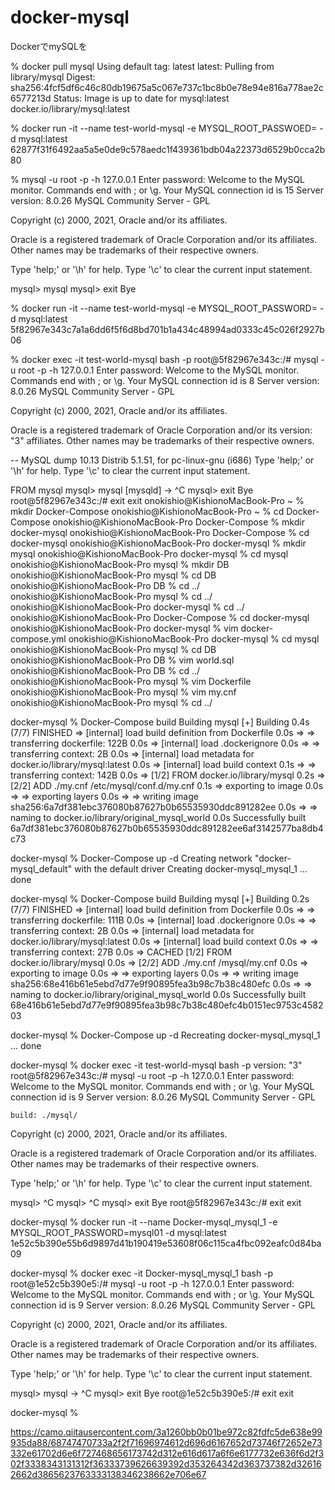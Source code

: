 # docker-mysql
DockerでmySQLを

% docker pull mysql
Using default tag: latest
latest: Pulling from library/mysql
Digest: sha256:4fcf5df6c46c80db19675a5c067e737c1bc8b0e78e94e816a778ae2c6577213d
Status: Image is up to date for mysql:latest
docker.io/library/mysql:latest

% docker run -it --name test-world-mysql -e MYSQL_ROOT_PASSWOED=<Password> -d mysql:latest
62877f31f6492aa5a5e0de9c578aedc1f439361bdb04a22373d6529b0cca2b80

% mysql -u root -p -h 127.0.0.1
Enter password:
Welcome to the MySQL monitor.  Commands end with ; or \g.
Your MySQL connection id is 15
Server version: 8.0.26 MySQL Community Server - GPL

Copyright (c) 2000, 2021, Oracle and/or its affiliates.

Oracle is a registered trademark of Oracle Corporation and/or its
affiliates. Other names may be trademarks of their respective
owners.

Type 'help;' or '\h' for help. Type '\c' to clear the current input statement.

mysql> mysql
mysql> exit
Bye

% docker run -it --name test-world-mysql -e MYSQL_ROOT_PASSWORD=<Password> -d mysql:latest
5f82967e343c7a1a6dd6f5f6d8bd701b1a434c48994ad0333c45c026f2927b06

% docker exec -it test-world-mysql bash -p
root@5f82967e343c:/# mysql -u root -p -h 127.0.0.1
Enter password:
Welcome to the MySQL monitor.  Commands end with ; or \g.
Your MySQL connection id is 8
Server version: 8.0.26 MySQL Community Server - GPL

Copyright (c) 2000, 2021, Oracle and/or its affiliates.

Oracle is a registered trademark of Oracle Corporation and/or its
version: "3"
affiliates. Other names may be trademarks of their respective
owners.

-- MySQL dump 10.13 Distrib 5.1.51, for pc-linux-gnu (i686)
Type 'help;' or '\h' for help. Type '\c' to clear the current input statement.

FROM mysql
mysql> mysql
[mysqld]
    -> ^C
mysql> exit
Bye
root@5f82967e343c:/# exit
exit
onokishio@KishionoMacBook-Pro ~ % mkdir Docker-Compose
onokishio@KishionoMacBook-Pro ~ % cd Docker-Compose
onokishio@KishionoMacBook-Pro Docker-Compose % mkdir docker-mysql
onokishio@KishionoMacBook-Pro Docker-Compose % cd docker-mysql
onokishio@KishionoMacBook-Pro docker-mysql % mkdir mysql
onokishio@KishionoMacBook-Pro docker-mysql % cd mysql
onokishio@KishionoMacBook-Pro mysql % mkdir DB
onokishio@KishionoMacBook-Pro mysql % cd DB
onokishio@KishionoMacBook-Pro DB % cd ../
onokishio@KishionoMacBook-Pro mysql % cd ../
onokishio@KishionoMacBook-Pro docker-mysql % cd ../
onokishio@KishionoMacBook-Pro Docker-Compose % cd docker-mysql
onokishio@KishionoMacBook-Pro docker-mysql % vim docker-compose.yml
onokishio@KishionoMacBook-Pro docker-mysql % cd mysql
onokishio@KishionoMacBook-Pro mysql % cd DB
onokishio@KishionoMacBook-Pro DB % vim world.sql
onokishio@KishionoMacBook-Pro DB % cd ../
onokishio@KishionoMacBook-Pro mysql % vim Dockerfile
onokishio@KishionoMacBook-Pro mysql % vim my.cnf
onokishio@KishionoMacBook-Pro mysql % cd ../

docker-mysql % Docker-Compose build
Building mysql
[+] Building 0.4s (7/7) FINISHED
 => [internal] load build definition from Dockerfile                       0.0s
 => => transferring dockerfile: 122B                                       0.0s
 => [internal] load .dockerignore                                          0.0s
 => => transferring context: 2B                                            0.0s
 => [internal] load metadata for docker.io/library/mysql:latest            0.0s
 => [internal] load build context                                          0.1s
 => => transferring context: 142B                                          0.0s
 => [1/2] FROM docker.io/library/mysql                                     0.2s
 => [2/2] ADD ./my.cnf /etc/mysql/conf.d/my.cnf                            0.1s
 => exporting to image                                                     0.0s
 => => exporting layers                                                    0.0s
 => => writing image sha256:6a7df381ebc376080b87627b0b65535930ddc891282ee  0.0s
 => => naming to docker.io/library/original_mysql_world                    0.0s
Successfully built 6a7df381ebc376080b87627b0b65535930ddc891282ee6af3142577ba8db4c73

docker-mysql % Docker-Compose up -d
Creating network "docker-mysql_default" with the default driver
Creating docker-mysql_mysql_1 ... done

docker-mysql % Docker-Compose build
Building mysql
[+] Building 0.2s (7/7) FINISHED
 => [internal] load build definition from Dockerfile                       0.0s
 => => transferring dockerfile: 111B                                       0.0s
 => [internal] load .dockerignore                                          0.0s
 => => transferring context: 2B                                            0.0s
 => [internal] load metadata for docker.io/library/mysql:latest            0.0s
 => [internal] load build context                                          0.0s
 => => transferring context: 27B                                           0.0s
 => CACHED [1/2] FROM docker.io/library/mysql                              0.0s
 => [2/2] ADD ./my.cnf /mysql/my.cnf                                       0.0s
 => exporting to image                                                     0.0s
 => => exporting layers                                                    0.0s
 => => writing image sha256:68e416b61e5ebd7d77e9f90895fea3b98c7b38c480efc  0.0s
 => => naming to docker.io/library/original_mysql_world                    0.0s
Successfully built 68e416b61e5ebd7d77e9f90895fea3b98c7b38c480efc4b0151ec9753c458203

docker-mysql % Docker-Compose up -d
Recreating docker-mysql_mysql_1 ... done

docker-mysql % docker exec -it test-world-mysql bash -p
version: "3"
root@5f82967e343c:/# mysql -u root -p -h 127.0.0.1
Enter password:
Welcome to the MySQL monitor.  Commands end with ; or \g.
Your MySQL connection id is 9
Server version: 8.0.26 MySQL Community Server - GPL

    build: ./mysql/
Copyright (c) 2000, 2021, Oracle and/or its affiliates.

Oracle is a registered trademark of Oracle Corporation and/or its
affiliates. Other names may be trademarks of their respective
owners.

Type 'help;' or '\h' for help. Type '\c' to clear the current input statement.

mysql> ^C
mysql> ^C
mysql> exit
Bye
root@5f82967e343c:/# exit
exit

docker-mysql % docker run -it --name Docker-mysql_mysql_1 -e MYSQL_ROOT_PASSWORD=mysql01 -d mysql:latest
1e52c5b390e55b6d9897d41b190419e53608f06c115ca4fbc092eafc0d84ba09

docker-mysql % docker exec -it Docker-mysql_mysql_1 bash -p
root@1e52c5b390e5:/# mysql -u root -p -h 127.0.0.1
Enter password:
Welcome to the MySQL monitor.  Commands end with ; or \g.
Your MySQL connection id is 9
Server version: 8.0.26 MySQL Community Server - GPL

Copyright (c) 2000, 2021, Oracle and/or its affiliates.

Oracle is a registered trademark of Oracle Corporation and/or its
affiliates. Other names may be trademarks of their respective
owners.

Type 'help;' or '\h' for help. Type '\c' to clear the current input statement.

mysql> mysql
    -> ^C
mysql> exit
Bye
root@1e52c5b390e5:/# exit
exit

docker-mysql %

https://camo.qiitausercontent.com/3a1260bb0b01be972c82fdfc5de638e99935da88/68747470733a2f2f71696974612d696d6167652d73746f72652e73332e61702d6e6f727468656173742d312e616d617a6f6e6177732e636f6d2f302f3338343131312f36333739626639392d353264342d363737382d326162662d3865623763333138346238662e706e67

